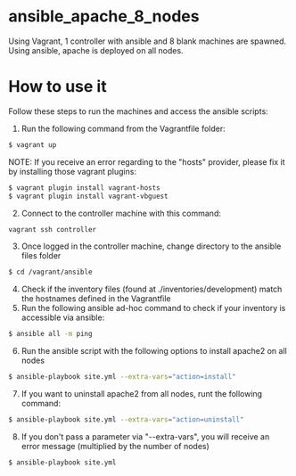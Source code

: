 # ansible_apache_8_nodes
Using Vagrant, 1 controller with ansible and 8 blank machines are spawned. Using ansible, apache is deployed on all nodes.

# How to use it

Follow these steps to run the machines and access the ansible scripts:



1. Run the following command from the Vagrantfile folder:
```sh
$ vagrant up
```
NOTE: If you receive an error regarding to the "hosts" provider, please fix it by installing those vagrant plugins:
```sh
$ vagrant plugin install vagrant-hosts
$ vagrant plugin install vagrant-vbguest
```

2. Connect to the controller machine with this command:

```sh
vagrant ssh controller
```
3. Once logged in the controller machine, change directory to the ansible files folder
```sh
$ cd /vagrant/ansible
```
4. Check if the inventory files (found at ./inventories/development) match the hostnames defined in the Vagrantfile
5. Run the following ansible ad-hoc command to check if your inventory is accessible via ansible:
```sh
$ ansible all -m ping
```
6. Run the ansible script with the following options to install apache2 on all nodes
```sh
$ ansible-playbook site.yml --extra-vars="action=install"
```
7. If you want to uninstall apache2 from all nodes, runt the following command:
```sh
$ ansible-playbook site.yml --extra-vars="action=uninstall"
```
8. If you don't pass a parameter via "--extra-vars", you will receive an error message (multiplied by the number of nodes)
```sh
$ ansible-playbook site.yml 
```
